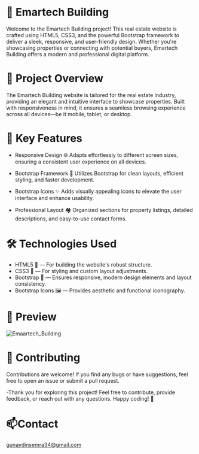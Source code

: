 # 🏢 Emartech Building
Welcome to the Emartech Building project! This real estate website is crafted using HTML5, CSS3, and the powerful Bootstrap framework to deliver a sleek, responsive, and user-friendly design.
Whether you're showcasing properties or connecting with potential buyers, Emartech Building offers a modern and professional digital platform.

# 🎯 Project Overview
The Emartech Building website is tailored for the real estate industry, providing an elegant and intuitive interface to showcase properties. 
Built with responsiveness in mind, it ensures a seamless browsing experience across all devices—be it mobile, tablet, or desktop.

# 🚀 Key Features
- Responsive Design 🌐
Adapts effortlessly to different screen sizes, ensuring a consistent user experience on all devices.

- Bootstrap Framework 🎨
Utilizes Bootstrap for clean layouts, efficient styling, and faster development.

- Bootstrap Icons ✨
Adds visually appealing icons to elevate the user interface and enhance usability.

- Professional Layout 🏘️
Organized sections for property listings, detailed descriptions, and easy-to-use contact forms.

# 🛠️ Technologies Used
- HTML5 📄 — For building the website's robust structure.
- CSS3 🎨 — For styling and custom layout adjustments.
- Bootstrap 💼 — Ensures responsive, modern design elements and layout consistency.
- Bootstrap Icons 🖼️ — Provides aesthetic and functional iconography.

  
# 📸 Preview
![Emaartech_Building](https://github.com/user-attachments/assets/dd0629b1-4f96-4fb4-a945-467f53cd686d)



# 🤝 Contributing
Contributions are welcome! If you find any bugs or have suggestions, feel free to open an issue or submit a pull request.

-Thank you for exploring this project! Feel free to contribute, provide feedback, or reach out with any questions. Happy coding! 🚀

# 📫Contact
gunaydinsemra34@gmail.com

